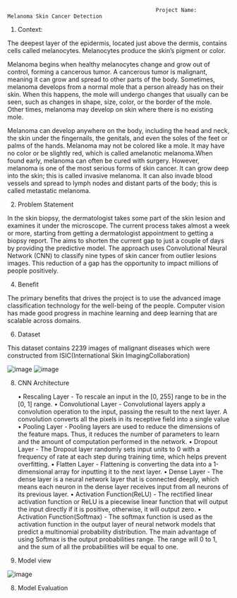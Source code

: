                                                    Project Name:    Melanoma Skin Cancer Detection

1.	Context:
   
The deepest layer of the epidermis, located just above the dermis, contains cells called melanocytes. Melanocytes produce the skin’s pigment or color.
	
Melanoma begins when healthy melanocytes change and grow out of control, forming a cancerous tumor. A cancerous tumor is malignant, meaning it can grow and spread to other 		  parts of the body. Sometimes, melanoma develops from a normal mole that a person already has on their skin. When this happens, the mole will undergo changes that usually can be 	  seen, such as changes in shape, size, color, or the border of the mole. Other times, melanoma may develop on skin where there is no existing mole.
	
Melanoma can develop anywhere on the body, including the head and neck, the skin under the fingernails, the genitals, and even the soles of the feet or palms of the hands. Melanoma may not be colored like a mole. It may have no color or be slightly red, which is called amelanotic melanoma.When found early, melanoma can often be cured with surgery. However, melanoma is one of the most serious forms of skin cancer. It can grow deep into the skin; this is called invasive melanoma. It can also invade blood vessels and spread to lymph nodes and distant parts of the body; this is called metastatic melanoma.

2.	Problem Statement
   
In the skin biopsy, the dermatologist takes some part of the skin lesion and examines it under the microscope. The current process takes almost a week or more, starting from getting a dermatologist appointment to getting a biopsy report. The aims to shorten the current gap to just a couple of days by providing the predictive model. The approach uses Convolutional Neural Network (CNN) to classify nine types of skin cancer from outlier lesions images. This reduction of a gap has the opportunity to impact millions of people positively.

4.	Benefit
   
The primary benefits that drives the project is to use the advanced image classification technology for the well-being of the people. Computer vision has made good progress in 	machine learning and deep learning that are scalable across domains.

6.	Dataset
   
This dataset contains 2239 images of malignant diseases which were constructed from ISIC(International Skin ImagingCollaboration)

![image](https://github.com/parthajitB/Melanoma-Detection/assets/137589244/49f7f3a2-2e53-48ca-917d-35bc86f5a9c9)
![image](https://github.com/parthajitB/Melanoma-Detection/assets/137589244/4afd16a6-f788-42f3-a20d-e4fbdfac5bc0)
		 
8.	CNN Architecture

	•	Rescaling Layer - To rescale an input in the [0, 255] range to be in the [0, 1] range.
	•	Convolutional Layer - Convolutional layers apply a convolution operation to the input, passing the result to the next layer. A convolution converts all the pixels in its receptive field into a single value
	•	Pooling Layer - Pooling layers are used to reduce the dimensions of the feature maps. Thus, it reduces the number of parameters to learn and the amount of computation performed in the network.
	•	Dropout Layer - The Dropout layer randomly sets input units to 0 with a frequency of rate at each step during training time, which helps prevent overfitting.
	•	Flatten Layer - Flattening is converting the data into a 1-dimensional array for inputting it to the next layer.
	•	Dense Layer - The dense layer is a neural network layer that is connected deeply, which means each neuron in the dense layer receives input from all neurons of its previous layer.
	•	Activation Function(ReLU) - The rectified linear activation function or ReLU is a piecewise linear function that will output the input directly if it is positive, otherwise, it will output zero.
	•	Activation Function(Softmax) - The softmax function is used as the activation function in the output layer of neural network models that predict a multinomial probability distribution. The main advantage of using Softmax is the output probabilities range. The range will 0 to 1, and the sum of all the probabilities will be equal to one.

6.	Model view
  	
![image](https://github.com/parthajitB/Melanoma-Detection/assets/137589244/eb755162-edf3-4d05-a95f-7e4cb17c3c22)

8.	Model Evaluation
   




